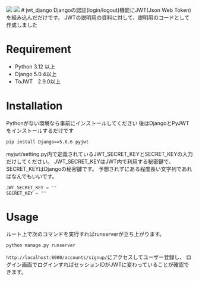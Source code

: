 <p style="display: inline">
<img src="https://img.shields.io/badge/-Python-3776AB.svg?logo=python&style=plastic">
<img src="https://img.shields.io/badge/-Django-092E20.svg?logo=django&style=plastic">
</p>
# jwt_django
Djangoの認証(login/logout)機能にJWT(Json Web Token)を組み込んだだけです。
JWTの説明用の資料に対して、説明用のコードとして作成しました

# Requirement
* Python 3.12 以上
* Django 5.0.4以上
* ToJWT　2.9.0以上

# Installation
Pythonがない環境なら事前にインストールしてください
後はDjangoとPyJWTをインストールするだけです
```bash
pip install Django==5.0.6 pyjwt
```

myjwt/setting.py内で定義されているJWT_SECRET_KEYとSECRET_KEYの入力だけしてください。
JWT_SECRET_KEYはJWT内で利用する秘密鍵で、SECRET_KEYはDjangoの秘密鍵です。
予想されずにある程度長い文字列であればなんでもいいです。
```python
JWT_SECRET_KEY = ""
SECRET_KEY = ""
```

# Usage
ルート上で次のコマンドを実行すればrunserverが立ち上がります。
```
python manage.py runserver
```

```http://localhost:8000/accounts/signup/```にアクセスしてユーザー登録し、
ログイン画面でログインすればセッションIDがJWTに変わっていることが確認できます。
